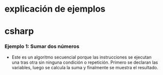 # explicación de ejemplos 
# csharp
### Ejemplo 1: Sumar dos números
- Este es un algoritmo secuencial porque las instrucciones se ejecutan una tras otra sin ninguna condición o repetición. Primero se declaran las variables, luego se calcula la suma y finalmente se muestra el resultado.

